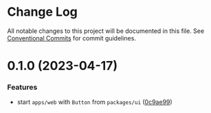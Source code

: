 # Change Log

All notable changes to this project will be documented in this file.
See [Conventional Commits](https://conventionalcommits.org) for commit guidelines.

# 0.1.0 (2023-04-17)


### Features

* start `apps/web` with `Button` from `packages/ui` ([0c9ae99](https://github.com/emunhoz/monorepo-starter/commit/0c9ae9921cc1243dba6f675740fdafd54acefe22))
